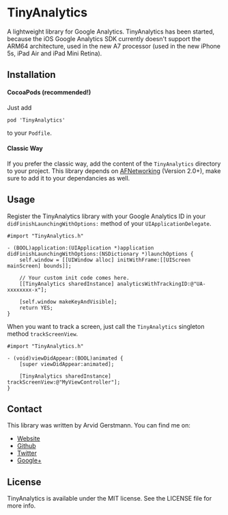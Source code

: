 TinyAnalytics
=============

A lightweight library for Google Analytics.
TinyAnalytics has been started, because the iOS Google Analytics SDK currently doesn't support the ARM64 architecture, used in the new A7 processor (used in the new iPhone 5s, iPad Air and iPad Mini Retina).

## Installation

#### CocoaPods (recommended!)

Just add
```
pod 'TinyAnalytics'
```
to your `Podfile`.

#### Classic Way

If you prefer the classic way, add the content of the `TinyAnalytics` directory to your project.
This library depends on [AFNetworking](https://github.com/AFNetworking/AFNetworking) (Version 2.0+), make sure to add it to your dependancies as well.


## Usage

Register the TinyAnalytics library with your Google Analytics ID in your `didFinishLaunchingWithOptions:` method of your `UIApplicationDelegate`.

```
#import "TinyAnalytics.h"

- (BOOL)application:(UIApplication *)application didFinishLaunchingWithOptions:(NSDictionary *)launchOptions {
    self.window = [[UIWindow alloc] initWithFrame:[[UIScreen mainScreen] bounds]];
    
    // Your custom init code comes here.
    [[TinyAnalytics sharedInstance] analyticsWithTrackingID:@"UA-xxxxxxxx-x"];
    
    [self.window makeKeyAndVisible];
    return YES;
}
```

When you want to track a screen, just call the `TinyAnalytics` singleton method `trackScreenView`.

```
#import "TinyAnalytics.h"

- (void)viewDidAppear:(BOOL)animated {
    [super viewDidAppear:animated];
    
    [TinyAnalytics sharedInstance] trackScreenView:@"MyViewController"];
}
```


## Contact

This library was written by Arvid Gerstmann.
You can find me on:

- [Website](http://arvid-gerstmann.de)
- [Github](https://github.com/leandros)
- [Twitter](http://twitter.com/leandros_ger)
- [Google+](https://plus.google.com/+ArvidGerstmann)

## License

TinyAnalytics is available under the MIT license. See the LICENSE file for more info.
